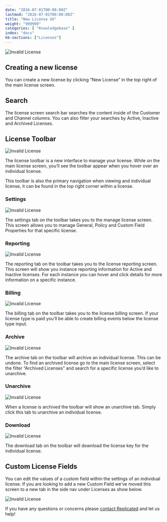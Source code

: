 ```yaml
---
date: "2016-07-01T00:00:00Z"
lastmod: "2016-07-01T00:00:00Z"
title: "New License UX"
weight: "999999"
categories: [ "Knowledgebase" ]
index: "docs"
kb-sections: ["Licenses"]
---
```


![Invalid License](/images/post-screens/license-screen-screenshot/license-screen.png)

## Creating a new license
You can create a new license by clicking “New License” in the top right of the main license screen.

## Search
The license screen search bar searches the content inside of the Customer and Channel columns. You can also filter your searches by Active, Inactive and Archived Licenses.

## License Toolbar
![Invalid License](/images/post-screens/license-screen-screenshot/toolbar.png)

The license toolbar is a new interface to manage your license. While on the main license screen, you’ll see the toolbar appear when you hover over an individual license.

This toolbar is also the primary navigation when viewing and individual license, it can be found in the top right corner within a license.

### Settings
![Invalid License](/images/post-screens/license-screen-screenshot/settings.png)

The settings tab on the toolbar takes you to the manage license screen. This screen allows you to manage General, Policy and Custom Field Properties for that specific license.

### Reporting
![Invalid License](/images/post-screens/license-screen-screenshot/reporting.png)

The reporting tab on the toolbar takes you to the license reporting screen. This screen will show you instance reporting information for Active and Inactive licenses. For each instance you can hover and click details for more information on a specific instance.

### Billing
![Invalid License](/images/post-screens/license-screen-screenshot/billing.png)

The billing tab on the toolbar takes you to the license billing screen. If your license type is paid you’ll be able to create billing events below the license type input.

### Archive
![Invalid License](/images/post-screens/license-screen-screenshot/archive.png)

The archive tab on the toolbar will archive an individual license. This can be undone. To find an archived license go to the main license screen, select the filter “Archived Licenses” and search for a specific license you’d like to unarchive.

### Unarchive
![Invalid License](/images/post-screens/license-screen-screenshot/unarchive.png)

When a license is archived the toolbar will show an unarchive tab. Simply click this tab to unarchive an individual license.

### Download
![Invalid License](/images/post-screens/license-screen-screenshot/download.png)

The download tab on the toolbar will download the license key for the individual license.

## Custom License Fields
You can edit the values of a custom field within the settings of an individual license. If you are looking to add a new Custom Field we’ve moved this screen to a new tab in the side nav under Licenses as show below.

![Invalid License](/images/post-screens/license-screen-screenshot/side-nav.png)

If you have any questions or concerns please [contact Replicated](https://support.replicated.com/hc/en-us/requests/new)
and let us help!
